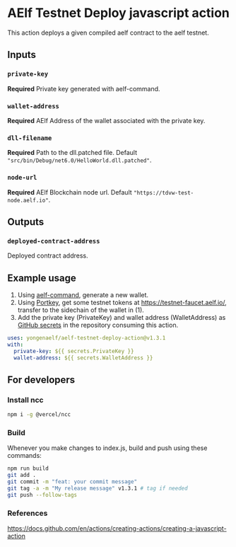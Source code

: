 # AElf Testnet Deploy javascript action

This action deploys a given compiled aelf contract to the aelf testnet.

## Inputs

### `private-key`

**Required** Private key generated with aelf-command.

### `wallet-address`

**Required** AElf Address of the wallet associated with the private key.

### `dll-filename`

**Required** Path to the dll.patched file. Default `"src/bin/Debug/net6.0/HelloWorld.dll.patched"`.

### `node-url`

**Required** AElf Blockchain node url. Default `"https://tdvw-test-node.aelf.io"`.

## Outputs

### `deployed-contract-address`

Deployed contract address.

## Example usage

1. Using [aelf-command](https://docs.aelf.io/en/latest/reference/cli/methods.html), generate a new wallet.
2. Using [Portkey](https://portkey.finance/), get some testnet tokens at https://testnet-faucet.aelf.io/, transfer to the sidechain of the wallet in (1).
3. Add the private key (PrivateKey) and wallet address (WalletAddress) as [GitHub secrets](https://docs.github.com/en/actions/security-guides/using-secrets-in-github-actions#creating-secrets-for-a-repository) in the repository consuming this action.

```yaml
uses: yongenaelf/aelf-testnet-deploy-action@v1.3.1
with:
  private-key: ${{ secrets.PrivateKey }}
  wallet-address: ${{ secrets.WalletAddress }}
```

## For developers

### Install ncc

```bash
npm i -g @vercel/ncc
```

### Build

Whenever you make changes to index.js, build and push using these commands:

```bash
npm run build
git add .
git commit -m "feat: your commit message"
git tag -a -m "My release message" v1.3.1 # tag if needed
git push --follow-tags
```

### References

https://docs.github.com/en/actions/creating-actions/creating-a-javascript-action
